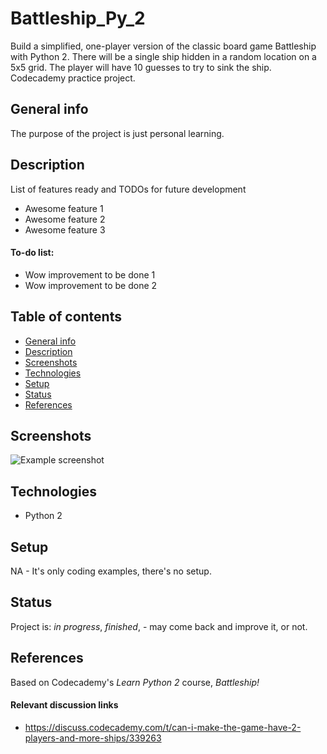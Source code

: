# Battleship_Py_2
Build a simplified, one-player version of the classic board game Battleship with Python 2. There will be a single ship hidden in a random location on a 5x5 grid. The player will have 10 guesses to try to sink the ship. Codecademy practice project.

## General info
The purpose of the project is just personal learning. 

## Description
List of features ready and TODOs for future development
* Awesome feature 1
* Awesome feature 2
* Awesome feature 3

#### To-do list:
* Wow improvement to be done 1
* Wow improvement to be done 2


## Table of contents
* [General info](#general-info)
* [Description](#description)
* [Screenshots](#screenshots)
* [Technologies](#technologies)
* [Setup](#setup)
* [Status](#status)
* [References](#references)


## Screenshots
![Example screenshot](./img/screenshot.png)

## Technologies
* Python 2

## Setup
NA - It's only coding examples, there's no setup.

## Status
Project is: _in progress_, _finished_, - may come back and improve it, or not.


## References
Based on Codecademy's _Learn Python 2_ course, _Battleship!_

#### Relevant discussion links
* https://discuss.codecademy.com/t/can-i-make-the-game-have-2-players-and-more-ships/339263
